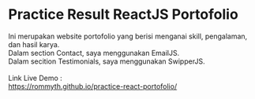 # Practice Result ReactJS Portofolio

Ini merupakan website portofolio yang berisi menganai skill, pengalaman, dan hasil karya. <br>
Dalam section Contact, saya menggunakan EmailJS. <br>
Dalam secition Testimonials, saya menggunakan SwipperJS. <br>
<br>
Link Live Demo : <br>
https://rommyth.github.io/practice-react-portofolio/
